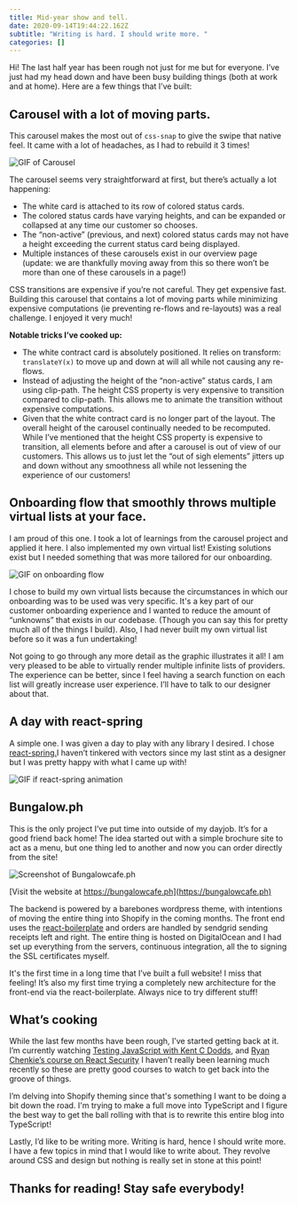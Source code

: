 ```yaml
---
title: Mid-year show and tell.
date: 2020-09-14T19:44:22.162Z
subtitle: "Writing is hard. I should write more. "
categories: []
---
```

Hi! The last half year has been rough not just for me but for everyone. I’ve just had my head down and have been busy building things (both at work and at home). Here are a few things that I’ve built:

## Carousel with a lot of moving parts.

This carousel makes the most out of `css-snap` to give the swipe that native feel. It came with a lot of headaches, as I had to rebuild it 3 times!

![GIF of Carousel](/images/uploads/carousel.gif "GIF of Carousel")

The carousel seems very straightforward at first, but there’s actually a lot happening:

* The white card is attached to its row of colored status cards.
* The colored status cards have varying heights, and can be expanded or collapsed at any time our customer so chooses.
* The “non-active” (previous, and next) colored status cards may not have a height exceeding the current status card being displayed.
* Multiple instances of these carousels exist in our overview page (update: we are thankfully moving away from this so there won’t be more than one of these carousels in a page!)

CSS transitions are expensive if you’re not careful. They get expensive fast. Building this carousel that contains a lot of moving parts while minimizing expensive computations (ie preventing re-flows and re-layouts) was a real challenge. I enjoyed it very much!

**Notable tricks I’ve cooked up:**

* The white contract card is absolutely positioned. It relies on transform: `translateY(x)` to move up and down at will all while not causing any re-flows.
* Instead of adjusting the height of the “non-active” status cards, I am using clip-path. The height CSS property is very expensive to transition compared to clip-path. This allows me to animate the transition without expensive computations.
* Given that the white contract card is no longer part of the layout. The overall height of the carousel continually needed to be recomputed. While I’ve mentioned that the height CSS property is expensive to transition, all elements before and after a carousel is out of view of our customers. This allows us to just let the “out of sigh elements” jitters up and down without any smoothness all while not lessening the experience of our customers!



## Onboarding flow that smoothly throws multiple virtual lists at your face.

I am proud of this one. I took a lot of learnings from the carousel project and applied it here. I also implemented my own virtual list! Existing solutions exist but I needed something that was more tailored for our onboarding.

![GIF on onboarding flow](/images/uploads/onboarding.gif "GIF on onboarding flow")

I chose to build my own virtual lists because the circumstances in which our onboarding was to be used was very specific. It's a key part of our customer onboarding experience and I wanted to reduce the amount of “unknowns” that exists in our codebase. (Though you can say this for pretty much all of the things I build). Also, I had never built my own virtual list before so it was a fun undertaking!

Not going to go through any more detail as the graphic illustrates it all! I am very pleased to be able to virtually render multiple infinite lists of providers. The experience can be better, since I feel having a search function on each list will greatly increase user experience. I’ll have to talk to our designer about that.



## A day with react-spring

A simple one. I was given a day to play with any library I desired. I chose [react-spring.](https://www.react-spring.io/)I haven’t tinkered with vectors since my last stint as a designer but I was pretty happy with what I came up with!

![GIF if react-spring animation](/images/uploads/react-spring.gif "GIF if react-spring animation")



## Bungalow.ph

This is the only project I’ve put time into outside of my dayjob. It’s for a good friend back home! The idea started out with a simple brochure site to act as a menu, but one thing led to another and now you can order directly from the site!

![Screenshot of Bungalowcafe.ph](/images/uploads/screenshot-2020-09-16-at-20.08.23.png "Bungalowcafe.ph")

[Visit the website at https://bungalowcafe.ph](https://bungalowcafe.ph)

The backend is powered by a barebones wordpress theme, with intentions of moving the entire thing into Shopify in the coming months. The front end uses the [react-boilerplate](https://github.com/react-boilerplate/react-boilerplate) and orders are handled by sendgrid sending receipts left and right. The entire thing is hosted on DigitalOcean and I had set up everything from the servers, continuous integration, all the to signing the SSL certificates myself.

It's the first time in a long time that I’ve built a full website! I miss that feeling! It’s also my first time trying a completely new architecture for the front-end via the react-boilerplate. Always nice to try different stuff!

## What’s cooking

While the last few months have been rough, I’ve started getting back at it. I’m currently watching [Testing JavaScript with Kent C Dodds](https://testingjavascript.com/), and [Ryan Chenkie’s course on React Security](https://courses.reactsecurity.io/react-security-fundamentals) I haven’t really been learning much recently so these are pretty good courses to watch to get back into the groove of things.

I’m delving into Shopify theming since that's something I want to be doing a bit down the road. I'm trying to make a full move into TypeScript and I figure the best way to get the ball rolling with that is to rewrite this entire blog into TypeScript!

Lastly, I’d like to be writing more. Writing is hard, hence I should write more. I have a few topics in mind that I would like to write about. They revolve around CSS and design but nothing is really set in stone at this point!

## Thanks for reading! Stay safe everybody!